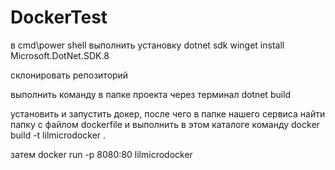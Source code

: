 # DockerTest
в cmd\power shell выполнить установку dotnet sdk
winget install Microsoft.DotNet.SDK.8

склонировать репозиторий

выполнить команду в папке проекта через терминал
dotnet build

установить и запустить докер, после чего в папке нашего сервиса найти папку с файлом dockerfile и выполнить в этом каталоге команду
docker build -t lilmicrodocker .

затем
docker run -p 8080:80 lilmicrodocker
